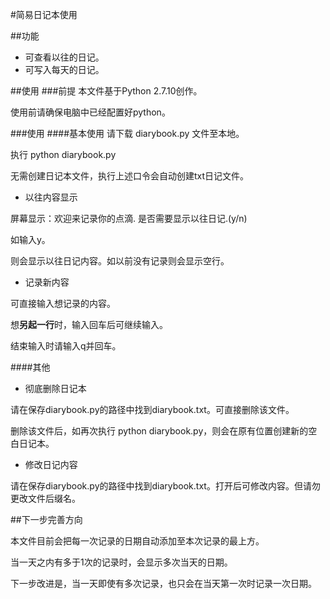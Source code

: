 #简易日记本使用

##功能
- 可查看以往的日记。
- 可写入每天的日记。

##使用
###前提
本文件基于Python 2.7.10创作。

使用前请确保电脑中已经配置好python。

###使用
####基本使用
请下载 diarybook.py 文件至本地。

执行 python diarybook.py

无需创建日记本文件，执行上述口令会自动创建txt日记文件。

- 以往内容显示

屏幕显示：欢迎来记录你的点滴. 是否需要显示以往日记.(y/n)

如输入y。

则会显示以往日记内容。如以前没有记录则会显示空行。

- 记录新内容

可直接输入想记录的内容。

想**另起一行**时，输入回车后可继续输入。

结束输入时请输入q并回车。

####其他
- 彻底删除日记本

请在保存diarybook.py的路径中找到diarybook.txt。可直接删除该文件。

删除该文件后，如再次执行 python diarybook.py，则会在原有位置创建新的空白日记本。

- 修改日记内容
 
请在保存diarybook.py的路径中找到diarybook.txt。打开后可修改内容。但请勿更改文件后缀名。


##下一步完善方向

本文件目前会把每一次记录的日期自动添加至本次记录的最上方。

当一天之内有多于1次的记录时，会显示多次当天的日期。

下一步改进是，当一天即使有多次记录，也只会在当天第一次时记录一次日期。

